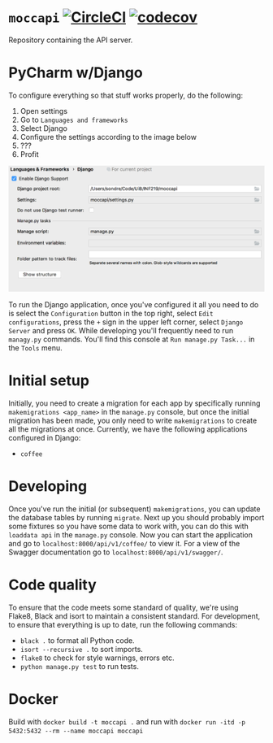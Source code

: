 # `moccapi` [![CircleCI](https://circleci.com/gh/inf219-mocca/MOCCAPI.svg?style=svg)](https://circleci.com/gh/inf219-mocca/MOCCAPI) [![codecov](https://codecov.io/gh/inf219-mocca/MOCCAPI/branch/master/graph/badge.svg)](https://codecov.io/gh/inf219-mocca/MOCCAPI)

Repository containing the API server.

# PyCharm w/Django

To configure everything so that stuff works properly, do the following: 

1. Open settings
2. Go to `Languages and frameworks`
3. Select Django
4. Configure the settings according to the image below
5. ???
6. Profit

![settings](settings.png)

To run the Django application, once you've configured it all you need to do is
select the `Configuration` button in the top right, select `Edit
configurations`, press the `+` sign in the upper left corner, select `Django
Server` and press `OK`. While developing you'll frequently need to run
`managy.py` commands. You'll find this console at `Run manage.py Task...` in the
`Tools` menu.

# Initial setup

Initially, you need to create a migration for each app by specifically running
`makemigrations <app_name>` in the `manage.py` console, but once the initial
migration has been made, you only need to write `makemigrations` to create all
the migrations at once. Currently, we have the following applications configured
in Django:

- `coffee`

# Developing

Once you've run the initial (or subsequent) `makemigrations`, you can update the
database tables by running `migrate`. Next up you should probably import some
fixtures so you have some data to work with, you can do this with `loaddata api`
in the `manage.py` console. Now you can start the application and go to
`localhost:8000/api/v1/coffee/` to view it. For a view of the Swagger
documentation go to `localhost:8000/api/v1/swagger/`.

# Code quality

To ensure that the code meets some standard of quality, we're using Flake8,
Black and isort to maintain a consistent standard. For development, to ensure
that everything is up to date, run the following commands:

- `black .` to format all Python code.
- `isort --recursive .` to sort imports.
- `flake8` to check for style warnings, errors etc.
- `python manage.py test` to run tests.

# Docker

Build with `docker build -t moccapi .` and run with `docker run -itd -p
5432:5432 --rm --name moccapi moccapi`
